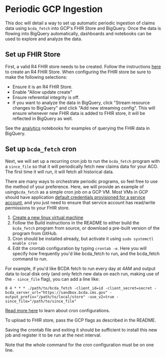 # Periodic GCP Ingestion

This doc will detail a way to set up automatic periodic ingestion of claims data
using `bcda_fetch` into GCP's FHIR Store and BigQuery. Once the data is flowing
into BigQuery automatically, dashboards and notebooks can be used to explore
and analyze the data.

<!--TODO(b/199179306): provide a link to sample analytics notebook-->

## Set up FHIR Store

First, a valid R4 FHIR store needs to be created. Follow the instructions
[here](https://cloud.google.com/healthcare-api/docs/how-tos/fhir) to create
an R4 FHIR Store. When configuring the FHIR store be sure to make the following
selections:

* Ensure it is an R4 FHIR Store.
* Enable "Allow update create"
* Ensure referential integrity is off.
* If you want to analyze the data in BigQuery, click "Stream resource changes
to BigQuery" and click "Add new streaming config". This will ensure whenever new
FHIR data is added to FHIR store, it will be reflected in BigQuery as well.

See the [analytics](../analytics) notebooks for examples of querying the FHIR
data in BigQuery.

## Set up `bcda_fetch` cron

Next, we will set up a recurring cron job to run the `bcda_fetch`
program with a `since_file` so that it will periodically fetch new claims data
for your ACO. The first time it will run, it will fetch all historical
data.

There are many ways to orchestrate periodic programs, so feel free to use the
method of your preference. Here, we will provide an example of using`bcda_fetch`
as a simple cron job on a GCP VM. Most VMs in GCP should have application
[default credentials provisioned for a service account](https://cloud.google.com/docs/authentication/production#automatically), and you
just need to ensure that service account has read/write permissions to your
FHIR store.


1. [Create a new linux virtual machine](https://cloud.google.com/compute/docs/instances/create-start-instance)
2. Follow the Build instructions in the README to either build the `bcda_fetch`
  program from source, or download a pre-built version of the program from
  GitHub.
3. Cron should be installed already, but activate it using
  `sudo systemctl enable cron`
4. Edit the crontab configuration by typing `crontab -e`. Here you will specify
how frequently you'd like bcda_fetch to run, and the bcda_fetch command to run.

For example, if you'd like BCDA fetch to run every day at 4AM and output data to
local disk only (and only fetch new data on each run, making use of the `-
since_file` flag), you can add a line like:

```
0 4 * * * ./path/to/bcda_fetch -client_id=id -client_secret=secret -bcda_server_url="https://sandbox.bcda.cms.gov" -output_prefix="/path/to/local/store" -use_v2=true -since_file="/path/to/since_file"
```

[Read more here](https://en.wikipedia.org/wiki/Cron#Overview) to learn about cron configurations.

To upload to FHIR store, pass the GCP flags as described in the README.
<!--TODO(b/199179306): add README link once on GitHub.-->

Saving the crontab file and exiting it should be sufficient to install this new
job and register it to be run at the next interval.

Note that the whole command for the cron configuration must be on one line.
